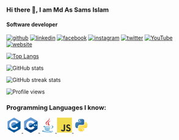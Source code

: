 ### Hi there 👋, I am Md As Sams Islam
#### Software developer 



[<img src='https://cdn.jsdelivr.net/npm/simple-icons@3.0.1/icons/github.svg' alt='github' height='40'>](https://github.com/mdassamsislam)  [<img src='https://cdn.jsdelivr.net/npm/simple-icons@3.0.1/icons/linkedin.svg' alt='linkedin' height='40'>](https://www.linkedin.com/in/mdassamsislam/)  [<img src='https://cdn.jsdelivr.net/npm/simple-icons@3.0.1/icons/facebook.svg' alt='facebook' height='40'>](https://www.facebook.com/mdassamsislam)  [<img src='https://cdn.jsdelivr.net/npm/simple-icons@3.0.1/icons/instagram.svg' alt='instagram' height='40'>](https://www.instagram.com/mdassamsislam/)  [<img src='https://cdn.jsdelivr.net/npm/simple-icons@3.0.1/icons/twitter.svg' alt='twitter' height='40'>](https://twitter.com/mdassamsislam)  [<img src='https://cdn.jsdelivr.net/npm/simple-icons@3.0.1/icons/youtube.svg' alt='YouTube' height='40'>](https://www.youtube.com/channel/mdassamsislam)  [<img src='https://cdn.jsdelivr.net/npm/simple-icons@3.0.1/icons/icloud.svg' alt='website' height='40'>](mdassamsislam.github.io) 

[![Top Langs](https://github-readme-stats.vercel.app/api/top-langs/?username=mdassamsislam)](https://github.com/anuraghazra/github-readme-stats)

![GitHub stats](https://github-readme-stats.vercel.app/api?username=mdassamsislam&show_icons=true&count_private=true)  

![GitHub streak stats](https://github-readme-streak-stats.herokuapp.com/?user=mdassamsislam)  

![Profile views](https://gpvc.arturio.dev/mdassamsislam)  


<h3 align="left">Programming Languages I know:</h3>
<p align="left"> <a href="https://www.cprogramming.com/" target="_blank" rel="noreferrer"> <img src="https://raw.githubusercontent.com/devicons/devicon/master/icons/c/c-original.svg" alt="c" width="40" height="40"/> </a> <a href="https://www.w3schools.com/cpp/" target="_blank" rel="noreferrer"> <img src="https://raw.githubusercontent.com/devicons/devicon/master/icons/cplusplus/cplusplus-original.svg" alt="cplusplus" width="40" height="40"/> </a> <a href="https://www.java.com" target="_blank" rel="noreferrer"> <img src="https://raw.githubusercontent.com/devicons/devicon/master/icons/java/java-original.svg" alt="java" width="40" height="40"/> </a> <a href="https://developer.mozilla.org/en-US/docs/Web/JavaScript" target="_blank" rel="noreferrer"> <img src="https://raw.githubusercontent.com/devicons/devicon/master/icons/javascript/javascript-original.svg" alt="javascript" width="40" height="40"/> </a> <a href="https://www.python.org" target="_blank" rel="noreferrer"> <img src="https://raw.githubusercontent.com/devicons/devicon/master/icons/python/python-original.svg" alt="python" width="40" height="40"/> </a> </p>
